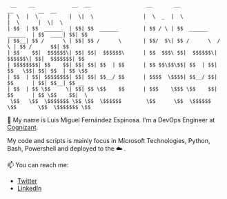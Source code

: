 
     __    __            __  __                  __       __                      __        __  __ 
    |  \  |  \          |  \|  \                |  \  _  |  \                    |  \      |  \|  \
    | $$  | $$  ______  | $$| $$  ______        | $$ / \ | $$  ______    ______  | $$  ____| $$| $$
    | $$__| $$ /      \ | $$| $$ /      \       | $$/  $\| $$ /      \  /      \ | $$ /      $$| $$
    | $$    $$|  $$$$$$\| $$| $$|  $$$$$$\      | $$  $$$\ $$|  $$$$$$\|  $$$$$$\| $$|  $$$$$$$| $$
    | $$$$$$$$| $$    $$| $$| $$| $$  | $$      | $$ $$\$$\$$| $$  | $$| $$   \$$| $$| $$  | $$ \$$
    | $$  | $$| $$$$$$$$| $$| $$| $$__/ $$      | $$$$  \$$$$| $$__/ $$| $$      | $$| $$__| $$ __ 
    | $$  | $$ \$$     \| $$| $$ \$$    $$      | $$$    \$$$ \$$    $$| $$      | $$ \$$    $$|  \
     \$$   \$$  \$$$$$$$ \$$ \$$  \$$$$$$        \$$      \$$  \$$$$$$  \$$       \$$  \$$$$$$$ \$$
     
     
:man: My name is Luis Miguel Fernández Espinosa. I'm a DevOps Engineer at [Cognizant](https://www.cognizant.com/us/en).

My code and scripts is mainly focus in Microsoft Technologies, Python, Bash, Powershell and deployed to the ☁️ .

📫 You can reach me:

* [Twitter](https://twitter.com/LuisLmfespinosa)
* [LinkedIn](https://www.linkedin.com/in/luismiguelfernandezespinosa/)
<!--
**lmfespinosa/lmfespinosa** is a ✨ _special_ ✨ repository because its `README.md` (this file) appears on your GitHub profile.

Here are some ideas to get you started:

- 🔭 I’m currently working on ...
- 🌱 I’m currently learning ...
- 👯 I’m looking to collaborate on ...
- 🤔 I’m looking for help with ...
- 💬 Ask me about ...
- 📫 How to reach me: ...
- 😄 Pronouns: ...
- ⚡ Fun fact: ...
-->
